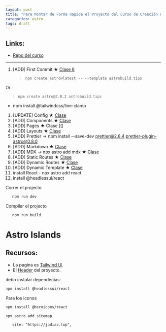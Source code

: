 ```yaml
---
layout: post
title: "Para Montar de Forma Rapida el Proyecto del Curso de Creación de Páginas Web con Astro"
categories: astro
tags: draft
---
```


## Links:

- [Repo del curso](https://github.com/platzi/astrobuild.tips/commits/main)

---

1. [ADD] First Commit ★ [Clase 6](https://platzi.com/clases/6207-astro/60187-conoce-tu-proyecto-colaborativo-astrobuildtips/)

   > `npm create astro@latest -- --template astrobuild.tips`

Or

> `npm create astro@2.0.2 astrobuild.tips`

- npm install @tailwindcss/line-clamp

1. [UPDATE] Config ★ [Clase ]()
2. [ADD] Components ★ [Clase ]()
3. [ADD] Pages ★ Clase ]()
4. [ADD] Layouts ★ [Clase ]()
5. [ADD] Prettier -> npm install --save-dev prettier@2.8.4 prettier-plugin-astro@0.8.0
6. [ADD] Markdown ★ [Clase ]()
7. [ADD] MDX -> npx astro add mdx ★ [Clase ]()
8. [ADD] Static Routes ★ [Clase ]()
9. [ADD] Dynamic Routes ★ [Clase ]()
10. [ADD] Dynamic Template ★ [Clase ]()
11. install React - npx astro add react
12. install @headlessui/react

Correr el projecto

```bash
   npm run dev
```

Compilar el projecto

```bash
   npm run build
```

# Astro Islands

## Recursos:

- La pagina es [Tailwind UI](https://tailwindui.com/).
- El [Header](https://tailwindui.com/components/marketing/elements/headers#component-6f74644bcfda42fc3d6735054d46bbe1) del proyecto.

debo instalar dependecias:

```bash
npm install @headlessui/react
```

Para los iconos

```bash
npm install @heroicons/react
```

`npx astro add sitemap`

`	site: "https://jpdiaz.top",`

